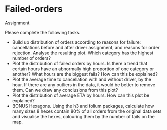 # Failed-orders
Assignment

Please complete the following tasks.

* Build up distribution of orders according to reasons for failure: cancellations before and after driver assignment, and reasons for order rejection. Analyse the resulting plot. Which category has the highest number of orders?
* Plot the distribution of failed orders by hours. Is there a trend that certain hours have an abnormally high proportion of one category or another? What hours are the biggest fails? How can this be explained?
* Plot the average time to cancellation with and without driver, by the hour. If there are any outliers in the data, it would be better to remove them. Can we draw any conclusions from this plot?
* Plot the distribution of average ETA by hours. How can this plot be explained?
* BONUS Hexagons. Using the h3 and folium packages, calculate how many sizes 8 hexes contain 80% of all orders from the original data sets and visualise the hexes, colouring them by the number of fails on the map.
